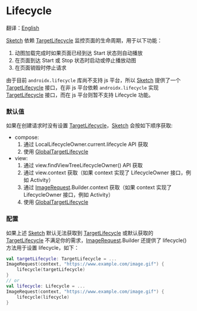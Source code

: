# Lifecycle

[//]: # (TODO)

翻译：[English](lifecycle.md)

[Sketch] 依赖 [TargetLifecycle] 监控页面的生命周期，用于以下功能：

1. 动图加载完成时如果页面已经到达 Start 状态则自动播放
2. 在页面到达 Start 或 Stop 状态时启动或停止播放动图
3. 在页面销毁时停止请求

由于目前 `androidx.lifecycle` 库尚不支持 js 平台，所以 [Sketch] 提供了一个 [TargetLifecycle] 接口，在非
js 平台依赖 `androidx.lifecycle` 实现 [TargetLifecycle] 接口，而在 js 平台则暂不支持 Lifecycle 功能。

### 默认值

如果在创建请求时没有设置 [TargetLifecycle]，[Sketch] 会按如下顺序获取:

* compose:
    1. 通过 LocalLifecycleOwner.current.lifecycle API 获取
    2. 使用 [GlobalTargetLifecycle]
* view:
    1. 通过 view.findViewTreeLifecycleOwner() API 获取
    2. 通过 view.context 获取（如果 context 实现了 LifecycleOwner 接口，例如 Activity）
    3. 通过 [ImageRequest].Builder.context 获取（如果 context 实现了 LifecycleOwner 接口，例如
       Activity）
    4. 使用 [GlobalTargetLifecycle]

### 配置

如果上述 [Sketch] 默认无法获取到 [TargetLifecycle] 或默认获取的 [TargetLifecycle]
不满足你的需求，[ImageRequest].Builder 还提供了
lifecycle() 方法用于设置 lifecycle，如下：

```kotlin
val targetLifecycle: TargetLifecycle = ...
ImageRequest(context, "https://www.example.com/image.gif") {
    lifecycle(targetLifecycle)
}
// or
val lifecycle: Lifecycle = ...
ImageRequest(context, "https://www.example.com/image.gif") {
    lifecycle(lifecycle)
}
```

[Sketch]: ../../sketch-core/src/commonMain/kotlin/com/github/panpf/sketch/Sketch.kt

[ImageRequest]: ../../sketch-core/src/commonMain/kotlin/com/github/panpf/sketch/request/ImageRequest.kt

[TargetLifecycle]: ../../sketch-core/src/commonMain/kotlin/com/github/panpf/sketch/target/TargetLifecycle.kt

[GlobalTargetLifecycle]: ../../sketch-core/src/commonMain/kotlin/com/github/panpf/sketch/target/GlobalTargetLifecycle.kt